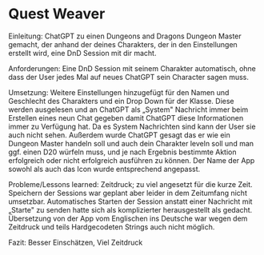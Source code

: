 # Quest Weaver

Einleitung: ChatGPT zu einen Dungeons and Dragons Dungeon Master gemacht, der anhand der deines Charakters, der in den Einstellungen erstellt wird, eine DnD Session mit dir macht.

Anforderungen: Eine DnD Session mit seinem Charakter automatisch, ohne dass der User jedes Mal auf neues ChatGPT sein Character sagen muss.

Umsetzung: Weitere Einstellungen hinzugefügt für den Namen und Geschlecht des Charakters und ein Drop Down für der Klasse. Diese werden ausgelesen und an ChatGPT als „System" Nachricht immer beim Erstellen eines neun Chat gegeben damit ChatGPT diese Informationen immer zu Verfügung hat. Da es System Nachrichten sind kann der User sie auch nicht sehen. Außerdem wurde ChatGPT gesagt das er wie ein Dungeon Master handeln soll und auch dein Charakter leveln soll und man ggf. einen D20 würfeln muss, und je nach Ergebnis bestimmte Aktion erfolgreich oder nicht erfolgreich ausführen zu können. Der Name der App sowohl als auch das Icon wurde entsprechend angepasst.

Probleme/Lessons learned: Zeitdruck; zu viel angesetzt für die kurze Zeit. Speichern der Sessions war geplant aber leider in dem Zeitumfang nicht umsetzbar. Automatisches Starten der Session anstatt einer Nachricht mit „Starte" zu senden hatte sich als komplizierter herausgestellt als gedacht. Übersetzung von der App vom Englischen ins Deutsche war wegen dem Zeitdruck und teils Hardgecodeten Strings auch nicht möglich.

Fazit: Besser Einschätzen, Viel Zeitdruck
